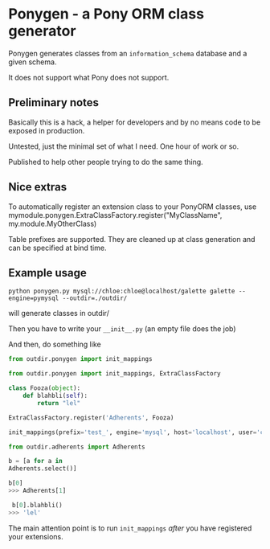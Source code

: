 # Ponygen - a Pony ORM class generator

Ponygen generates classes from an `information_schema` database and a given schema.

It does not support what Pony does not support.

## Preliminary notes

Basically this is a hack, a helper for developers and by no means code to be exposed in production.

Untested, just the minimal set of what I need. One hour of work or so.

Published to help other people trying to do the same thing.

## Nice extras

To automatically register an extension class to your PonyORM classes, use
mymodule.ponygen.ExtraClassFactory.register("MyClassName", my.module.MyOtherClass)

Table prefixes are supported. They are cleaned up at class generation and can be
specified at bind time.

## Example usage

`python ponygen.py mysql://chloe:chloe@localhost/galette galette --engine=pymysql --outdir=./outdir/`

will generate classes in outdir/

Then you have to write your `__init__.py` (an empty file does the job)

And then, do something like

```python
from outdir.ponygen import init_mappings

from outdir.ponygen import init_mappings, ExtraClassFactory

class Fooza(object):
    def blahbli(self):
        return "lel"

ExtraClassFactory.register('Adherents', Fooza)

init_mappings(prefix='test_', engine='mysql', host='localhost', user='chloe', passwd='strongpass', db='galette')

from outdir.adherents import Adherents

b = [a for a in
Adherents.select()]

b[0]
>>> Adherents[1]

 b[0].blahbli()
>>> 'lel'
```

The main attention point is to run `init_mappings` *after* you have registered your extensions.
